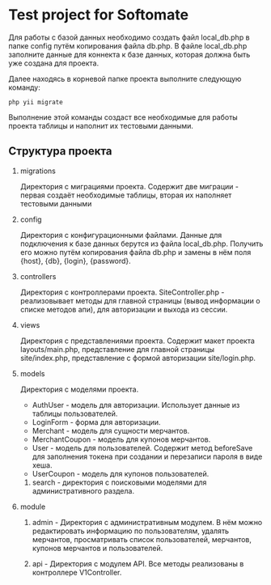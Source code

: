 # Test project for Softomate


Для работы с базой данных необходимо создать файл local_db.php 
в папке config путём копирования файла db.php. В файле local_db.php
заполните данные для коннекта к базе данных, которая должна быть уже 
создана для проекта.

Далее находясь в корневой папке проекта выполните следующую команду:

```
php yii migrate
```

Выполнение этой команды создаст все необходимые для работы проекта 
таблицы и наполнит их тестовыми данными.


## Структура проекта

1. migrations
    
    Директория с миграциями проекта. 
    Содержит две миграции - первая создаёт необходимые таблицы, 
    вторая их наполняет тестовыми данными
    
2. config

    Директория с конфигурационными файлами.
    Данные для подключения к базе данных берутся из файла 
    local_db.php.
    Получить его можно путём копирования файла db.php и замены 
    в нём поля {host}, {db}, {login}, {password}.
    
3. controllers
    
    Директория с контроллерами проекта.
    SiteController.php - реализовывает методы для главной страницы 
    (вывод информации о списке методов апи), для авторизации и выхода
    из сессии.
    
4. views

    Директория с представлениями проекта. Содержит макет проекта
    layouts/main.php, представление для главной страницы 
    site/index.php, представление с формой авторизации site/login.php.
    
5. models

    Директория с моделями проекта.
    
    * AuthUser - модель для авторизации. Использует данные из
    таблицы пользователей.
    * LoginForm - форма для авторизации.
    * Merchant - модель для сущности мерчантов.
    * MerchantCoupon - модель для купонов мерчантов.
    * User - модель для пользователей. Содержит метод beforeSave
    для заполнения токена при создании и перезаписи пароля в виде
    хеша.
    * UserCoupon - модель для купонов пользователей.
    
    1. search - директория с поисковыми моделями для 
    административного раздела.
    
6. module

    1. admin - Директория с административным модулем. В нём можно 
        редактировать информацию по пользователям, удалять мерчантов,
        просматривать список пользователей, мерчантов, купонов 
        мерчантов и пользователей.
        
    2. api - Директория с модулем API.
        Все методы реализованы в контроллере V1Controller.
    
    
    
    
